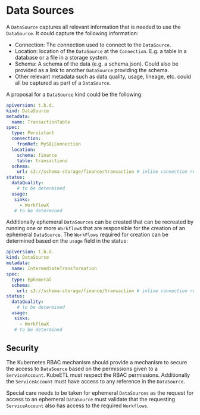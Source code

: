 # Data Sources

A `DataSource` captures all relevant information that is needed to use the `DataSource`. It could capture the following information:

- Connection: The connection used to connect to the `DataSource`.
- Location: location of the `DataSource` at the `Connection`. E.g. a table in a database or a file in a storage system.
- Schema: A schema of the data (e.g. a schema.json). Could also be provided as a link to another `DataSource` providing the schema.
- Other relevant metadata such as data quality, usage, lineage, etc. could all be captured as part of a `DataSource`.

A proposal for a `DataSource` kind could be the following:

```yml
apiversion: t.b.d.
kind: DataSource
metadata:
  name: TransactionTable
spec:
  type: Persistant
  connection:
    fromRef: MySQLConnection
  location:
    schema: finance
    table: transactions
  schema:
    url: s3://schema-storage/finance/transaction # inline connection reference
status:
  dataQuality:
    # to be determined
  usage:
   sinks:
     - WorkflowX
   # to be determined
```

Additionally ephemeral `DataSources` can be created that can be recreated by running one or more `Workflow`s that are responsible for the creation of an ephemeral `DataSource`. The `WorkFlows` required for creation can be determined based on the `usage` field in the status:

```yml
apiversion: t.b.d.
kind: DataSource
metadata:
  name: IntermediateTransformation
spec:
  type: Ephemeral
  schema:
    url: s3://schema-storage/finance/transaction # inline connection reference
status:
  dataQuality:
    # to be determined
  usage:
   sinks:
     - WorkflowX
   # to be determined
```

## Security

The Kubernetes RBAC mechanism should provide a mechanism to secure the access to `DataSource` based on the permissions given to a `ServiceAccount`. KubeETL must respect the RBAC permissions. Additionally the `ServiceAccount` must have access to any reference in the `DataSource`.

Special care needs to be taken for ephemeral `DataSources` as the request for access to an ephemeral `DataSource` must validate that the requesting `ServiceAccount` also has access to the required `Workflows`.